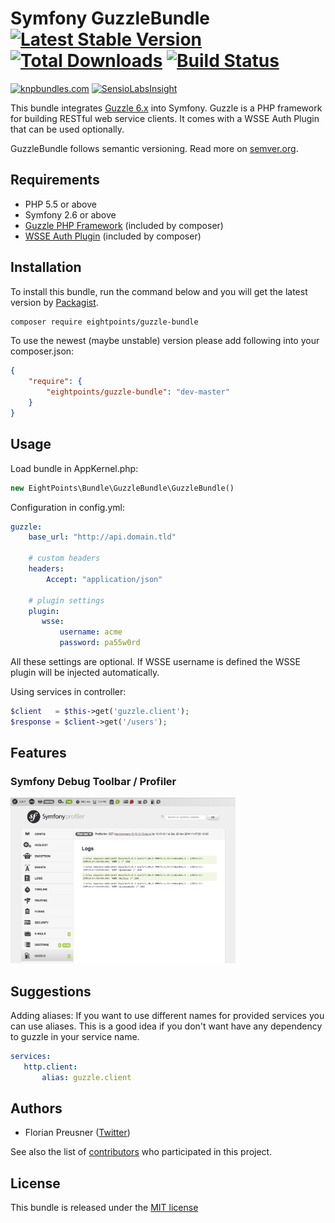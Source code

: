 # Symfony GuzzleBundle [![Latest Stable Version](https://poser.pugx.org/eightpoints/guzzle-bundle/v/stable.png)](https://packagist.org/packages/eightpoints/guzzle-bundle) [![Total Downloads](https://poser.pugx.org/eightpoints/guzzle-bundle/downloads.png)](https://packagist.org/packages/eightpoints/guzzle-bundle) [![Build Status](https://travis-ci.org/8p/GuzzleBundle.svg)](https://travis-ci.org/8p/GuzzleBundle)
[![knpbundles.com](http://knpbundles.com/8p/GuzzleBundle/badge)](http://knpbundles.com/8p/GuzzleBundle)
[![SensioLabsInsight](https://insight.sensiolabs.com/projects/5cf56080-9357-49a3-83b2-a3dd20a8a590/big.png)](https://insight.sensiolabs.com/projects/5cf56080-9357-49a3-83b2-a3dd20a8a590)

This bundle integrates [Guzzle 6.x][1] into Symfony. Guzzle is a PHP framework for building RESTful web service clients.
It comes with a WSSE Auth Plugin that can be used optionally.

GuzzleBundle follows semantic versioning. Read more on [semver.org][2].

## Requirements
 - PHP 5.5 or above
 - Symfony 2.6 or above
 - [Guzzle PHP Framework][1] (included by composer)
 - [WSSE Auth Plugin][3] (included by composer)

 
## Installation
To install this bundle, run the command below and you will get the latest version by [Packagist][4].

``` bash
composer require eightpoints/guzzle-bundle
```

To use the newest (maybe unstable) version please add following into your composer.json:

``` json
{
    "require": {
        "eightpoints/guzzle-bundle": "dev-master"
    }
}
```


## Usage
Load bundle in AppKernel.php:
``` php
new EightPoints\Bundle\GuzzleBundle\GuzzleBundle()
```

Configuration in config.yml:
``` yaml
guzzle:
    base_url: "http://api.domain.tld"

    # custom headers
    headers:
        Accept: "application/json"

    # plugin settings
    plugin:
       wsse:
           username: acme
           password: pa55w0rd
```
All these settings are optional. If WSSE username is defined the WSSE plugin will be injected automatically.

Using services in controller:
``` php
$client   = $this->get('guzzle.client');
$response = $client->get('/users');
```


## Features
### Symfony Debug Toolbar / Profiler
<img src="/Resources/doc/img/debug_logs.png" alt="Debug Logs" title="Symfony Debug Toolbar - Guzzle Logs" style="width: 360px" />


## Suggestions
Adding aliases:
If you want to use different names for provided services you can use aliases. This is a good idea if you don't want 
have any dependency to guzzle in your service name.
``` yaml
services:
   http.client:
       alias: guzzle.client
```


## Authors
 - Florian Preusner ([Twitter][5])

See also the list of [contributors][6] who participated in this project.


## License
This bundle is released under the [MIT license](Resources/meta/LICENSE)


[1]: http://guzzlephp.org/
[2]: http://semver.org/
[3]: https://github.com/8p/guzzle-wsse-plugin
[4]: https://packagist.org/packages/eightpoints/guzzle-bundle
[5]: http://twitter.com/floeH
[6]: https://github.com/8p/GuzzleBundle/graphs/contributors
